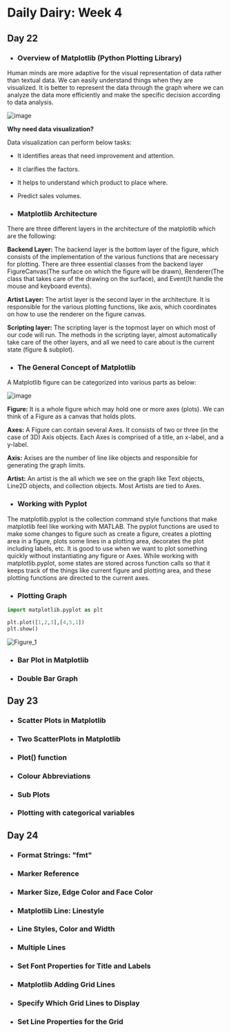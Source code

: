 # Daily Dairy: Week 4

## Day 22

- ### Overview of Matplotlib (Python Plotting Library)

Human minds are more adaptive for the visual representation of data rather than textual data. We
can easily understand things when they are visualized. It is better to represent the data through the
graph where we can analyze the data more efficiently and make the specific decision according to
data analysis.

![image](https://github.com/Diya050/TR-102-Daily-Diary/assets/124448340/5ffe88b5-c9dd-4f7e-8a25-5f5a61815016)

  **Why need data visualization?**
  
  Data visualization can perform below tasks:
  - It identifies areas that need improvement and attention.
  - It clarifies the factors.
  - It helps to understand which product to place where.
  - Predict sales volumes.

- ### Matplotlib Architecture

There are three different layers in the architecture of the matplotlib which are the following:

**Backend Layer:** The backend layer is the bottom layer of the figure, which consists of the implementation of the
various functions that are necessary for plotting. There are three essential classes from the backend
layer FigureCanvas(The surface on which the figure will be drawn), Renderer(The class that takes care
of the drawing on the surface), and Event(It handle the mouse and keyboard events).

**Artist Layer:** The artist layer is the second layer in the architecture. It is responsible for the various plotting
functions, like axis, which coordinates on how to use the renderer on the figure canvas.

**Scripting layer:** The scripting layer is the topmost layer on which most of our code will run. The methods in the
scripting layer, almost automatically take care of the other layers, and all we need to care about is the
current state (figure & subplot).

- ### The General Concept of Matplotlib

A Matplotlib figure can be categorized into various parts as below:

![image](https://github.com/Diya050/TR-102-Daily-Diary/assets/124448340/83c8db61-44ae-4e42-85ce-1bdbf67c3930)

**Figure:** It is a whole figure which may hold one or more axes (plots). We can think of a Figure as a
canvas that holds plots.

**Axes:** A Figure can contain several Axes. It consists of two or three (in the case of 3D) Axis objects.
Each Axes is comprised of a title, an x-label, and a y-label.

**Axis:** Axises are the number of line like objects and responsible for generating the graph limits.

**Artist:** An artist is the all which we see on the graph like Text objects, Line2D objects, and collection
objects. Most Artists are tied to Axes.

- ### Working with Pyplot

The matplotlib.pyplot is the collection command style functions that make matplotlib feel like
working with MATLAB. The pyplot functions are used to make some changes to figure such as create
a figure, creates a plotting area in a figure, plots some lines in a plotting area, decorates the plot
including labels, etc.
It is good to use when we want to plot something quickly without instantiating any figure or Axes.
While working with matplotlib.pyplot, some states are stored across function calls so that it keeps
track of the things like current figure and plotting area, and these plotting functions are directed to
the current axes.

- ### Plotting Graph

```python
import matplotlib.pyplot as plt

plt.plot([1,2,3],[4,5,1])
plt.show()
```
![Figure_1](https://github.com/Diya050/TR-102-Daily-Diary/assets/124448340/300f3c1f-b5c4-4ea4-b501-b5ef53c065f1)

- ### Bar Plot in Matplotlib
- ### Double Bar Graph

## Day 23

- ### Scatter Plots in Matplotlib
- ### Two ScatterPlots in Matplotlib
- ### Plot() function
- ### Colour Abbreviations
- ### Sub Plots
- ### Plotting with categorical variables

## Day 24

- ### Format Strings: "fmt"
- ### Marker Reference
- ### Marker Size, Edge Color and Face Color
- ### Matplotlib Line: Linestyle
- ### Line Styles, Color and Width
- ### Multiple Lines
- ### Set Font Properties for Title and Labels
- ### Matplotlib Adding Grid Lines
- ### Specify Which Grid Lines to Display
- ### Set Line Properties for the Grid
